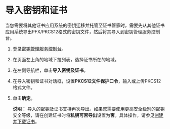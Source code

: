 # 导入密钥和证书

当您需要将其他证书应用系统的密钥迁移并托管至证书管家时，需要先从其他证书应用系统导出PFX/PKCS12格式的密钥文件，然后将其导入到密钥管理服务控制台。

1.  登录[密钥管理服务控制台](https://kms.console.aliyun.com)。

2.  在页面左上角的地域下拉列表，选择证书所在的地域。

3.  在左侧导航栏，单击**导入密钥及证书**。

4.  在导入密钥和证书对话框，设置**PKCS12文件保护口令**，输入或上传PKCS12格式文件。

5.  单击**确定**。

    **说明：** 导入的密钥及证书支持再次导出。如果您需要使用更高安全级别的密钥安全等级，请在创建证书时将**私钥可否导出**设置为**否**。具体操作，请参见[创建并下载证书](/cn.zh-CN/证书管家/证书管家快速入门.md)。


